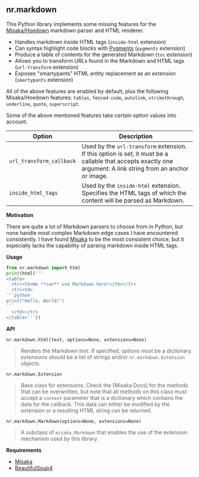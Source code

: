 ## nr.markdown

  [Misaka]: https://github.com/FSX/misaka
  [Pygments]: http://pygments.org/

This Python library implements some missing features for the
[Misaka/Hoedown][Misaka] markdown parser and HTML renderer.

* Handles markdown inside HTML tags (`inside-html` extension)
* Can syntax highlight code blocks with [Pygments] (`pygments` extension)
* Produce a table of contents for the generated Markdown (`toc` extension)
* Allows you to transform URLs found in the Markdown and HTML tags (`url-transform` extension)
* Exposes "smartypants" HTML entity replacement as an extension (`smartypants` extension)

All of the above features are enabled by default, plus the following
Misaka/Hoedown features: `tables`, `fenced-code`, `autolink`, `strikethrough`,
`underline`, `quote`, `superscript`.

Some of the above mentioned features take certain option values into account.

| Option | Description |
| ------ | ----------- |
| `url_transform_callback` | Used by the `url-transform` extension. If this option is set, it must be a callable that accepts exactly one argument: A link string from an anchor or image. |
| `inside_html_tags` | Used by the `inside-html` extension. Specifies the HTML tags of which the content will be parsed as Markdown. |

__Motivation__

There are quite a lot of Markdown parsers to choose from in Python, but none
handle most complex Markdown edge cases I have encountered consistently. I
have found [Misaka] to be the most consistent choice, but it especially lacks
the capability of parsing markdown inside HTML tags.

__Usage__

`````python
from nr.markdown import html
print(html('''
<table>
  <tr><th>We **can** use Markdown here!</th></tr>
  <tr><td>
```python
print("Hello, World!")
```
  </td></tr>
</table>'''))
`````

__API__

`nr.markdown.html(text, options=None, extensions=None)`

> Renders the Markdown *text*. If specified, *options* must be a dictionary.
> *extensions* should be a list of strings and/or `nr.markdown.Extension`
> objects.

`nr.markdown.Extension`

> Base class for extensions. Check the [Misaka Docs] for the methods that
> can be overwritten, but note that all methods on this class must accept
> a `context` parameter that is a dictionary which contains the data for
> the callback. This data can either be modified by the extension or a
> resulting HTML string can be returned.

`nr.markdown.Markdown(options=None, extensions=None)`

> A subclass of `misaka.Markdown` that enables the use of the extension
> mechanism used by this library.

__Requirements__

* [Misaka]
* [BeautifulSoup4](https://www.crummy.com/software/BeautifulSoup/bs4/doc/)
